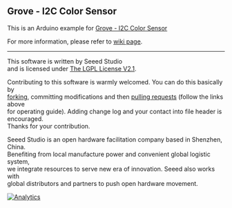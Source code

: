 Grove - I2C Color Sensor
------------------------

This is an Arduino example for [Grove - I2C Color Sensor](http://www.seeedstudio.com/depot/grove-i2c-color-sensor-p-854.html?cPath=25_27)

For more information, please refer to [wiki page](http://garden.seeedstudio.com/index.php?title=Twig_-_I2C_Color_Sensor_v0.9b).

----

This software is written by Seeed Studio<br>
and is licensed under [The LGPL License V2.1](http://www.gnu.org/licenses/lgpl-2.1.html). 

Contributing to this software is warmly welcomed. You can do this basically by<br>
[forking](https://help.github.com/articles/fork-a-repo), committing modifications and then [pulling requests](https://help.github.com/articles/using-pull-requests) (follow the links above<br>
for operating guide). Adding change log and your contact into file header is encouraged.<br>
Thanks for your contribution.

Seeed Studio is an open hardware facilitation company based in Shenzhen, China. <br>
Benefiting from local manufacture power and convenient global logistic system, <br>
we integrate resources to serve new era of innovation. Seeed also works with <br>
global distributors and partners to push open hardware movement.<br>





[![Analytics](https://ga-beacon.appspot.com/UA-46589105-3/Grove_I2C_Color_Sensor)](https://github.com/igrigorik/ga-beacon)
